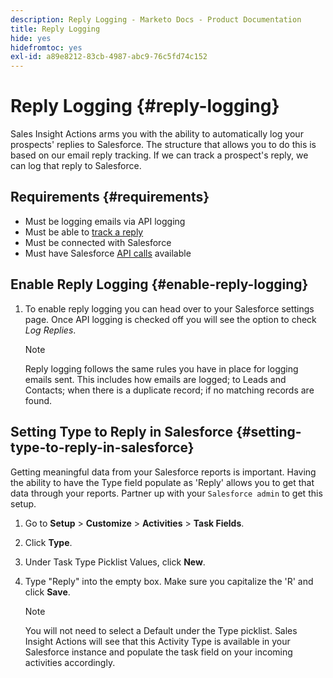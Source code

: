 ```yaml
---
description: Reply Logging - Marketo Docs - Product Documentation
title: Reply Logging
hide: yes
hidefromtoc: yes
exl-id: a89e8212-83cb-4987-abc9-76c5fd74c152
---
```

# Reply Logging {#reply-logging}

Sales Insight Actions arms you with the ability to automatically log your prospects' replies to Salesforce. The structure that allows you to do this is based on our email reply tracking. If we can track a prospect's reply, we can log that reply to Salesforce.

## Requirements {#requirements}

* Must be logging emails via API logging
* Must be able to [track a reply](/help/marketo/product-docs/marketo-sales-insight/actions/send-a-sales-email/email-tracking-overview.md#how-reply-tracking-works)
* Must be connected with Salesforce
* Must have Salesforce [API calls](https://developer.salesforce.com/docs/atlas.en-us.salesforce_app_limits_cheatsheet.meta/salesforce_app_limits_cheatsheet/salesforce_app_limits_platform_api.htm) available

## Enable Reply Logging {#enable-reply-logging}

1. To enable reply logging you can head over to your Salesforce settings page. Once API logging is checked off you will see the option to check _Log Replies_.

   >[!NOTE]
   >
   >Reply logging follows the same rules you have in place for logging emails sent. This includes how emails are logged; to Leads and Contacts; when there is a duplicate record; if no matching records are found.

## Setting Type to Reply in Salesforce {#setting-type-to-reply-in-salesforce}

Getting meaningful data from your Salesforce reports is important. Having the ability to have the Type field populate as 'Reply' allows you to get that data through your reports. Partner up with your `Salesforce admin` to get this setup.

1. Go to **Setup** > **Customize** > **Activities** > **Task Fields**.
1. Click **Type**.
1. Under Task Type Picklist Values, click **New**.
1. Type "Reply" into the empty box. Make sure you capitalize the 'R' and click **Save**.

   >[!NOTE]
   >
   >You will not need to select a Default under the Type picklist. Sales Insight Actions will see that this Activity Type is available in your Salesforce instance and populate the task field on your incoming activities accordingly.
